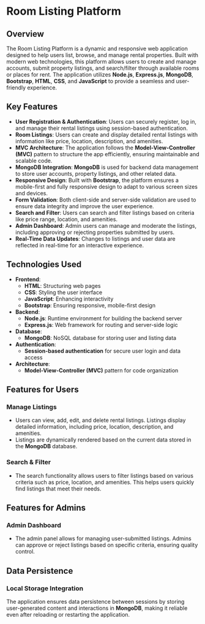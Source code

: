 # Room Listing Platform

## Overview
The Room Listing Platform is a dynamic and responsive web application designed to help users list, browse, and manage rental properties. Built with modern web technologies, this platform allows users to create and manage accounts, submit property listings, and search/filter through available rooms or places for rent. The application utilizes **Node.js**, **Express.js**, **MongoDB**, **Bootstrap**, **HTML**, **CSS**, and **JavaScript** to provide a seamless and user-friendly experience.

## Key Features
- **User Registration & Authentication**: Users can securely register, log in, and manage their rental listings using session-based authentication.
- **Room Listings**: Users can create and display detailed rental listings with information like price, location, description, and amenities.
- **MVC Architecture**: The application follows the **Model-View-Controller (MVC)** pattern to structure the app efficiently, ensuring maintainable and scalable code.
- **MongoDB Integration**: **MongoDB** is used for backend data management to store user accounts, property listings, and other related data.
- **Responsive Design**: Built with **Bootstrap**, the platform ensures a mobile-first and fully responsive design to adapt to various screen sizes and devices.
- **Form Validation**: Both client-side and server-side validation are used to ensure data integrity and improve the user experience.
- **Search and Filter**: Users can search and filter listings based on criteria like price range, location, and amenities.
- **Admin Dashboard**: Admin users can manage and moderate the listings, including approving or rejecting properties submitted by users.
- **Real-Time Data Updates**: Changes to listings and user data are reflected in real-time for an interactive experience.

## Technologies Used
- **Frontend**:
  - **HTML**: Structuring web pages
  - **CSS**: Styling the user interface
  - **JavaScript**: Enhancing interactivity
  - **Bootstrap**: Ensuring responsive, mobile-first design
- **Backend**:
  - **Node.js**: Runtime environment for building the backend server
  - **Express.js**: Web framework for routing and server-side logic
- **Database**:
  - **MongoDB**: NoSQL database for storing user and listing data
- **Authentication**:
  - **Session-based authentication** for secure user login and data access
- **Architecture**:
  - **Model-View-Controller (MVC)** pattern for code organization

## Features for Users

### Manage Listings
- Users can view, add, edit, and delete rental listings. Listings display detailed information, including price, location, description, and amenities.
- Listings are dynamically rendered based on the current data stored in the **MongoDB** database.

### Search & Filter
- The search functionality allows users to filter listings based on various criteria such as price, location, and amenities. This helps users quickly find listings that meet their needs.

## Features for Admins

### Admin Dashboard
- The admin panel allows for managing user-submitted listings. Admins can approve or reject listings based on specific criteria, ensuring quality control.

## Data Persistence

### Local Storage Integration
The application ensures data persistence between sessions by storing user-generated content and interactions in **MongoDB**, making it reliable even after reloading or restarting the application.
